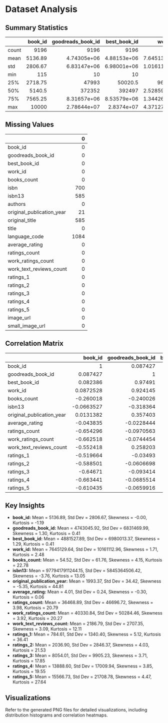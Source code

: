 # Dataset Analysis

## Summary Statistics

|       |   book_id |   goodreads_book_id |     best_book_id |          work_id |   books_count |         isbn13 |   original_publication_year |   average_rating |   ratings_count |   work_ratings_count |   work_text_reviews_count |   ratings_1 |   ratings_2 |   ratings_3 |   ratings_4 |   ratings_5 |
|:------|----------:|--------------------:|-----------------:|-----------------:|--------------:|---------------:|----------------------------:|-----------------:|----------------:|---------------------:|--------------------------:|------------:|------------:|------------:|------------:|------------:|
| count |   9196    |      9196           |   9196           |   9196           |     9196      | 9196           |                    9196     |      9196        |          9196   |               9196   |                   9196    |    9196     |     9196    |     9196    |      9196   |      9196   |
| mean  |   5136.89 |         4.74305e+06 |      4.88153e+06 |      7.64513e+06 |       54.5158 |    9.77942e+12 |                    1993.37  |         4.00893  |         36468.9 |              40330.8 |                   2186.79 |     784.609 |     2036.9  |     8054.01 |     13888.6 |     15566.7 |
| std   |   2806.67 |         6.83147e+06 |      6.98001e+06 |      1.01611e+07 |       61.7632 |    5.84536e+09 |                      34.424 |         0.241753 |         46696.7 |              50284.5 |                   2707.35 |    1340.4   |     2846.37 |     9905.23 |     17009.9 |     21708.8 |
| min   |    115    |        10           |     10           |     87           |        1      |    9.75504e+12 |                    1532     |         3.24     |          2716   |               5510   |                      3    |      11     |       30    |      323    |       750   |      1175   |
| 25%   |   2718.75 |     47993           |  50020.5         | 965248           |       23      |    9.78031e+12 |                    1991     |         3.85     |         13450.8 |              15177   |                    655    |     189     |      641    |     3057    |      5338   |      5274   |
| 50%   |   5140.5  |    372352           | 392497           |      2.52859e+06 |       39      |    9.78045e+12 |                    2004     |         4.02     |         20537   |              23036.5 |                   1312.5  |     365     |     1108    |     4723    |      8034.5 |      8582.5 |
| 75%   |   7565.25 |         8.31657e+06 |      8.53579e+06 |      1.34426e+07 |       63      |    9.78081e+12 |                    2010     |         4.18     |         37944.2 |              42372.5 |                   2490.25 |     790     |     2125.5  |     8588.75 |     14731.2 |     16061.8 |
| max   |  10000    |         2.78644e+07 |      2.8374e+07  |      4.37127e+07 |      586      |    9.79001e+12 |                    2017     |         4.76     |        488243   |             525976   |                  21192    |   19329     |    31221    |    96352    |    171099   |    260867   |


## Missing Values

|                           |    0 |
|:--------------------------|-----:|
| book_id                   |    0 |
| goodreads_book_id         |    0 |
| best_book_id              |    0 |
| work_id                   |    0 |
| books_count               |    0 |
| isbn                      |  700 |
| isbn13                    |  585 |
| authors                   |    0 |
| original_publication_year |   21 |
| original_title            |  585 |
| title                     |    0 |
| language_code             | 1084 |
| average_rating            |    0 |
| ratings_count             |    0 |
| work_ratings_count        |    0 |
| work_text_reviews_count   |    0 |
| ratings_1                 |    0 |
| ratings_2                 |    0 |
| ratings_3                 |    0 |
| ratings_4                 |    0 |
| ratings_5                 |    0 |
| image_url                 |    0 |
| small_image_url           |    0 |


## Correlation Matrix

|                           |    book_id |   goodreads_book_id |   best_book_id |    work_id |   books_count |     isbn13 |   original_publication_year |   average_rating |   ratings_count |   work_ratings_count |   work_text_reviews_count |   ratings_1 |   ratings_2 |   ratings_3 |   ratings_4 |   ratings_5 |
|:--------------------------|-----------:|--------------------:|---------------:|-----------:|--------------:|-----------:|----------------------------:|-----------------:|----------------:|---------------------:|--------------------------:|------------:|------------:|------------:|------------:|------------:|
| book_id                   |  1         |           0.087427  |      0.082386  |  0.0872528 |    -0.260018  | -0.0663527 |                 0.0131382   |     -0.043835    |      -0.654296  |           -0.662518  |                -0.552418  | -0.519664   |  -0.588501  |  -0.64671   |  -0.663441  |  -0.610435  |
| goodreads_book_id         |  0.087427  |           1         |      0.97491   |  0.924145  |    -0.240026  | -0.318364  |                 0.357403    |     -0.0228444   |      -0.0970563 |           -0.0744454 |                 0.258203  | -0.03493    |  -0.0606698 |  -0.093414  |  -0.0685514 |  -0.0659916 |
| best_book_id              |  0.082386  |           0.97491   |      1         |  0.902159  |    -0.232587  | -0.314949  |                 0.348038    |     -0.0197825   |      -0.0968707 |           -0.0688287 |                 0.257359  | -0.0329248  |  -0.057706  |  -0.0894498 |  -0.0630212 |  -0.0596358 |
| work_id                   |  0.0872528 |           0.924145  |      0.902159  |  1         |    -0.187212  | -0.29029   |                 0.290431    |     -0.0143391   |      -0.0939762 |           -0.074364  |                 0.220338  | -0.0428532  |  -0.0643682 |  -0.0908537 |  -0.0671248 |  -0.0671149 |
| books_count               | -0.260018  |          -0.240026  |     -0.232587  | -0.187212  |     1         |  0.0985623 |                -0.594952    |     -0.126876    |       0.278744  |            0.294348  |                 0.156804  |  0.234709   |   0.297265  |   0.322236  |   0.30878   |   0.23936   |
| isbn13                    | -0.0663527 |          -0.318364  |     -0.314949  | -0.29029   |     0.0985623 |  1         |                -0.0908112   |     -0.056875    |       0.0365688 |            0.0319463 |                -0.0226808 |  0.0273664  |   0.042834  |   0.0511438 |   0.0336397 |   0.0169977 |
| original_publication_year |  0.0131382 |           0.357403  |      0.348038  |  0.290431  |    -0.594952  | -0.0908112 |                 1           |      0.000852131 |      -0.0234475 |           -0.018951  |                 0.156954  | -0.00926852 |  -0.0152959 |  -0.0265479 |  -0.0105178 |  -0.0209643 |
| average_rating            | -0.043835  |          -0.0228444 |     -0.0197825 | -0.0143391 |    -0.126876  | -0.056875  |                 0.000852131 |      1           |       0.0630037 |            0.0596753 |                -0.0533787 | -0.196028   |  -0.265655  |  -0.159453  |   0.0327286 |   0.232273  |
| ratings_count             | -0.654296  |          -0.0970563 |     -0.0968707 | -0.0939762 |     0.278744  |  0.0365688 |                -0.0234475   |      0.0630037   |       1         |            0.993595  |                 0.684251  |  0.780194   |   0.849888  |   0.934166  |   0.976765  |   0.950291  |
| work_ratings_count        | -0.662518  |          -0.0744454 |     -0.0688287 | -0.074364  |     0.294348  |  0.0319463 |                -0.018951    |      0.0596753   |       0.993595  |            1         |                 0.715621  |  0.781151   |   0.854947  |   0.938217  |   0.985496  |   0.955716  |
| work_text_reviews_count   | -0.552418  |           0.258203  |      0.257359  |  0.220338  |     0.156804  | -0.0226808 |                 0.156954    |     -0.0533787   |       0.684251  |            0.715621  |                 1         |  0.600361   |   0.66768   |   0.675757  |   0.728698  |   0.653689  |
| ratings_1                 | -0.519664  |          -0.03493   |     -0.0329248 | -0.0428532 |     0.234709  |  0.0273664 |                -0.00926852  |     -0.196028    |       0.780194  |            0.781151  |                 0.600361  |  1          |   0.917804  |   0.816167  |   0.740026  |   0.675064  |
| ratings_2                 | -0.588501  |          -0.0606698 |     -0.057706  | -0.0643682 |     0.297265  |  0.042834  |                -0.0152959   |     -0.265655    |       0.849888  |            0.854947  |                 0.66768   |  0.917804   |   1         |   0.947091  |   0.839644  |   0.702505  |
| ratings_3                 | -0.64671   |          -0.093414  |     -0.0894498 | -0.0908537 |     0.322236  |  0.0511438 |                -0.0265479   |     -0.159453    |       0.934166  |            0.938217  |                 0.675757  |  0.816167   |   0.947091  |   1         |   0.945979  |   0.801137  |
| ratings_4                 | -0.663441  |          -0.0685514 |     -0.0630212 | -0.0671248 |     0.30878   |  0.0336397 |                -0.0105178   |      0.0327286   |       0.976765  |            0.985496  |                 0.728698  |  0.740026   |   0.839644  |   0.945979  |   1         |   0.91176   |
| ratings_5                 | -0.610435  |          -0.0659916 |     -0.0596358 | -0.0671149 |     0.23936   |  0.0169977 |                -0.0209643   |      0.232273    |       0.950291  |            0.955716  |                 0.653689  |  0.675064   |   0.702505  |   0.801137  |   0.91176   |   1         |


## Key Insights

- **book_id:** Mean = 5136.89, Std Dev = 2806.67, Skewness = -0.00, Kurtosis = -1.19
- **goodreads_book_id:** Mean = 4743045.92, Std Dev = 6831469.99, Skewness = 1.30, Kurtosis = 0.41
- **best_book_id:** Mean = 4881527.89, Std Dev = 6980013.37, Skewness = 1.29, Kurtosis = 0.41
- **work_id:** Mean = 7645129.64, Std Dev = 10161112.96, Skewness = 1.71, Kurtosis = 2.48
- **books_count:** Mean = 54.52, Std Dev = 61.76, Skewness = 4.15, Kurtosis = 22.78
- **isbn13:** Mean = 9779417911244.15, Std Dev = 5845364506.42, Skewness = -3.76, Kurtosis = 13.05
- **original_publication_year:** Mean = 1993.37, Std Dev = 34.42, Skewness = -5.35, Kurtosis = 44.81
- **average_rating:** Mean = 4.01, Std Dev = 0.24, Skewness = -0.30, Kurtosis = 0.06
- **ratings_count:** Mean = 36468.89, Std Dev = 46696.72, Skewness = 3.98, Kurtosis = 20.79
- **work_ratings_count:** Mean = 40330.84, Std Dev = 50284.46, Skewness = 3.92, Kurtosis = 20.27
- **work_text_reviews_count:** Mean = 2186.79, Std Dev = 2707.35, Skewness = 3.09, Kurtosis = 12.11
- **ratings_1:** Mean = 784.61, Std Dev = 1340.40, Skewness = 5.12, Kurtosis = 36.41
- **ratings_2:** Mean = 2036.90, Std Dev = 2846.37, Skewness = 4.03, Kurtosis = 21.53
- **ratings_3:** Mean = 8054.01, Std Dev = 9905.23, Skewness = 3.71, Kurtosis = 17.85
- **ratings_4:** Mean = 13888.60, Std Dev = 17009.94, Skewness = 3.85, Kurtosis = 19.55
- **ratings_5:** Mean = 15566.73, Std Dev = 21708.78, Skewness = 4.47, Kurtosis = 27.64


## Visualizations

Refer to the generated PNG files for detailed visualizations, including distribution histograms and correlation heatmaps.